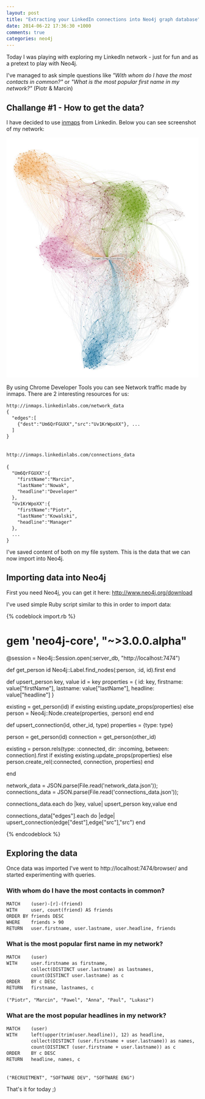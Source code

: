 ```yaml
---
layout: post
title: "Extracting your LinkedIn connections into Neo4j graph database"
date: 2014-06-22 17:36:30 +1000
comments: true
categories: neo4j
---
```


Today I was playing with exploring my LinkedIn network - just for fun and as a pretext to play with Neo4j.

I've managed to ask simple questions like *"With whom do I have the most contacts in common?"* or *"What is the most popular first name in my network?"* (Piotr & Marcin)

## Challange #1 - How to get the data?

I have decided to use [inmaps](http://inmaps.linkedinlabs.com/network) from Linkedin. Below you can see screenshot of my network:

![alt tag](/images/linked_network.jpg)

By using Chrome Developer Tools you can see Network traffic made by inmaps. There are 2 interesting resources for us:

```
http://inmaps.linkedinlabs.com/network_data
{
  "edges":[
    {"dest":"Um6QrFGUXX","src":"Uv1KrWpoXX"}, ...
  ]
}


http://inmaps.linkedinlabs.com/connections_data

{ 
  "Um6QrFGUXX":{
    "firstName":"Marcin",
    "lastName":"Nowak",
    "headline":"Developer"
  },
  "Uv1KrWpoXX":{
    "firstName":"Piotr",
    "lastName":"Kowalski",
    "headline":"Manager"
  },
  ...
}

```

I've saved content of both on my file system. This is the data that we can now import into Neo4j.

## Importing data into Neo4j

First you need Neo4j, you can get it here: http://www.neo4j.org/download

I've used simple Ruby script similar to this in order to import data:

{% codeblock import.rb %}
# gem 'neo4j-core', "~>3.0.0.alpha"


@session = Neo4j::Session.open(:server_db, "http://localhost:7474")

def get_person id
  Neo4j::Label.find_nodes(:person, :id, id).first
end

def upsert_person key, value
  id = key
  properties = { 
    id: key,
    firstname: value["firstName"],
    lastname: value["lastName"],
    headline: value["headline"]
  }

  existing = get_person(id)
  if existing
    existing.update_props(properties)
  else
    person = Neo4j::Node.create(properties, :person)
  end
end

def upsert_connection(id, other_id, type)
  properties = {type: type}
  
  person = get_person(id)
  connection = get_person(other_id)
  
  existing = person.rels(type: :connected, dir: :incoming, between: connection).first
  if existing
    existing.update_props(properties)
  else
    person.create_rel(:connected, connection, properties)
  end

end

network_data = JSON.parse(File.read('network_data.json'));
connections_data = JSON.parse(File.read('connections_data.json'));

connections_data.each do |key, value|
  upsert_person key,value
end

connections_data["edges"].each do |edge|
  upsert_connection(edge["dest"],edge["src"],"src") 
end


{% endcodeblock %}

## Exploring the data

Once data was imported I've went to http://localhost:7474/browser/ and started experimenting with queries.

### With whom do I have the most contacts in common?

```
MATCH    (user)-[r]-(friend)
WITH     user, count(friend) AS friends
ORDER BY friends DESC
WHERE    friends > 90 
RETURN   user.firstname, user.lastname, user.headline, friends
```


### What is the most popular first name in my network?

```
MATCH    (user)
WITH     user.firstname as firstname, 
         collect(DISTINCT user.lastname) as lastnames,  
         count(DISTINCT user.lastname) as c
ORDER    BY c DESC     
RETURN   firstname, lastnames, c

("Piotr", "Marcin", "Pawel", "Anna", "Paul", "Lukasz")
```

### What are the most popular headlines in my network?

```
MATCH    (user)
WITH     left(upper(trim(user.headline)), 12) as headline, 
         collect(DISTINCT (user.firstname + user.lastname)) as names,  
         count(DISTINCT (user.firstname + user.lastname)) as c
ORDER    BY c DESC
RETURN   headline, names, c


("RECRUITMENT", "SOFTWARE DEV", "SOFTWARE ENG")

```

That's it for today ;)
